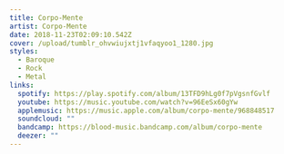 ```yaml
---
title: Corpo-Mente
artist: Corpo-Mente
date: 2018-11-23T02:09:10.542Z
cover: /upload/tumblr_ohvwiujxtj1vfaqyoo1_1280.jpg
styles:
  - Baroque
  - Rock
  - Metal
links:
  spotify: https://play.spotify.com/album/13TFD9hLg0f7pVgsnfGvlf
  youtube: https://music.youtube.com/watch?v=96EeSx60gYw
  applemusic: https://music.apple.com/album/corpo-mente/968848517
  soundcloud: ""
  bandcamp: https://blood-music.bandcamp.com/album/corpo-mente
  deezer: ""
---
```

